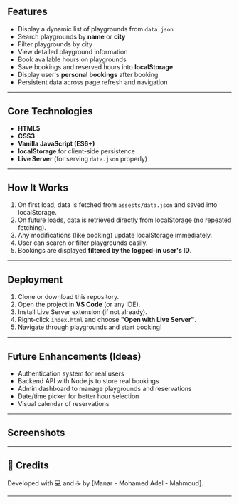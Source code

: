 ## Features

- Display a dynamic list of playgrounds from `data.json`
- Search playgrounds by **name** or **city**
- Filter playgrounds by city
- View detailed playground information
- Book available hours on playgrounds
- Save bookings and reserved hours into **localStorage**
- Display user's **personal bookings** after booking
- Persistent data across page refresh and navigation

---

## Core Technologies

- **HTML5**
- **CSS3**
- **Vanilla JavaScript (ES6+)**
- **localStorage** for client-side persistence
- **Live Server** (for serving `data.json` properly)

---

## How It Works

1. On first load, data is fetched from `assests/data.json` and saved into localStorage.
2. On future loads, data is retrieved directly from localStorage (no repeated fetching).
3. Any modifications (like booking) update localStorage immediately.
4. User can search or filter playgrounds easily.
5. Bookings are displayed **filtered by the logged-in user's ID**.

---

## Deployment

1. Clone or download this repository.
2. Open the project in **VS Code** (or any IDE).
3. Install Live Server extension (if not already).
4. Right-click `index.html` and choose **"Open with Live Server"**.
5. Navigate through playgrounds and start booking!

---

## Future Enhancements (Ideas)

- Authentication system for real users
- Backend API with Node.js to store real bookings
- Admin dashboard to manage playgrounds and reservations
- Date/time picker for better hour selection
- Visual calendar of reservations

---

## Screenshots



---

## 🤝 Credits

Developed with 💻 and ☕ by [Manar - Mohamed Adel - Mahmoud].

---

